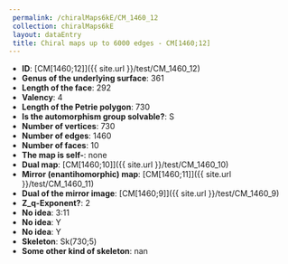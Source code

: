 ```yaml
--- 
 permalink: /chiralMaps6kE/CM_1460_12 
 collection: chiralMaps6kE
 layout: dataEntry
 title: Chiral maps up to 6000 edges - CM[1460;12]
---
```


- **ID**: [CM[1460;12]]({{ site.url }}/test/CM_1460_12)
- **Genus of the underlying surface**: 361
- **Length of the face**: 292
- **Valency**: 4
- **Length of the Petrie polygon**: 730
- **Is the automorphism group solvable?**: S
- **Number of vertices**: 730
- **Number of edges**: 1460
- **Number of faces**: 10
- **The map is self-**: none
- **Dual map**: [CM[1460;10]]({{ site.url }}/test/CM_1460_10)
- **Mirror (enantihomorphic) map**: [CM[1460;11]]({{ site.url }}/test/CM_1460_11)
- **Dual of the mirror image**: [CM[1460;9]]({{ site.url }}/test/CM_1460_9)
- **Z_q-Exponent?**: 2
- **No idea**:  3:11
- **No idea**: Y
- **No idea**: Y
- **Skeleton**: Sk(730;5)
- **Some other kind of skeleton**: nan
